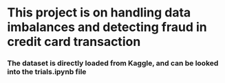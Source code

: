 # This project is on handling data imbalances and detecting fraud in credit card transaction
### The dataset is directly loaded from Kaggle, and can be looked into the trials.ipynb file
